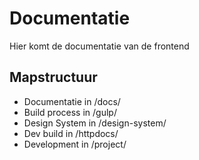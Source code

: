 # Documentatie

Hier komt de documentatie van de frontend 

## Mapstructuur
- Documentatie in /docs/
- Build process in /gulp/
- Design System in /design-system/
- Dev build in /httpdocs/
- Development in /project/